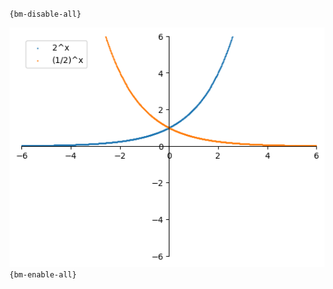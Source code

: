 `{bm-disable-all}`

![Graph(s) of 2^x,(1/2)^x](calculus_27203a37fbc0c50fa39bbf8e013a869b.png)
`{bm-enable-all}`

